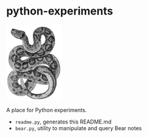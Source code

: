 
# python-experiments

![](docs/snake.png)

A place for Python experiments.

* `readme.py`, generates this README.md
* `bear.py`, utility to manipulate and query Bear notes


